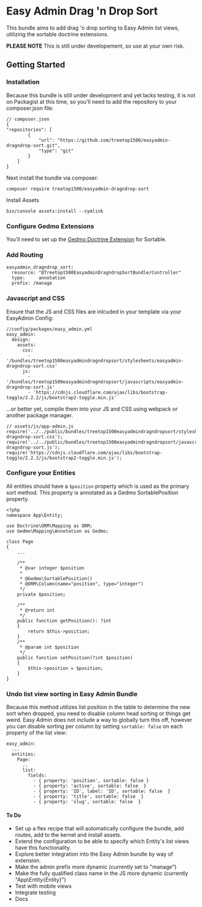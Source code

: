 # Easy Admin Drag 'n Drop Sort
This bundle aims to add drag 'n drop sorting to Easy Admin list views, utilizing the sortable doctrine extensions.

**PLEASE NOTE** This is still under developement, so use at your own risk.

## Getting Started
### Installation
Because this bundle is still under development and yet lacks testing, it is not on Packagist at this time, so you'll need to add the repository to your composer.json file:
```
// composer.json
{
"repositories": [
        {
            "url": "https://github.com/treetop1500/easyadmin-dragndrop-sort.git",
            "type": "git"
        }
    ]
}
```

Next install the bundle via composer:

```
composer require treetop1500/easyadmin-dragndrop-sort
```

Install Assets
```
bin/console assets:install --symlink
```

### Configure Gedmo Extensions
You'll need to set up the [Gedmo Doctrine Extension](https://github.com/Atlantic18/DoctrineExtensions/blob/master/doc/symfony2.md) for Sortable.

### Add Routing
```
easyadmin_dragndrop_sort:
  resource: "@Treetop1500EasyadminDragndropSortBundle/Controller"
  type:     annotation
  prefix: /manage
```

### Javascript and CSS
Ensure that the JS and CSS files are inlcuded in your template via your EasyAdmin Config:
```
//config/packages/easy_admin.yml
easy_admin:
  design:
    assets:
      css:
        - '/bundles/treetop1500easyadmindragndropsort/stylesheets/easyadmin-dragndrop-sort.css'
      js:
        - '/bundles/treetop1500easyadmindragndropsort/javascripts/easyadmin-dragndrop-sort.js'
        - 'https://cdnjs.cloudflare.com/ajax/libs/bootstrap-toggle/2.2.2/js/bootstrap2-toggle.min.js'
```
...or better yet, compile them into your JS and CSS using webpack or another package manager.
```
// assets/js/app-admin.js
require('../../public/bundles/treetop1500easyadmindragndropsort/stylesheets/easyadmin-dragndrop-sort.css');
require('../../public/bundles/treetop1500easyadmindragndropsort/javascripts/easyadmin-dragndrop-sort.js');
require('https://cdnjs.cloudflare.com/ajax/libs/bootstrap-toggle/2.2.2/js/bootstrap2-toggle.min.js');
```

### Configure your Entities
All entities should have a `$position` property which is used as the primary sort method.  This property is annotated as a Gedmo SortablePosition property.
```
<?php
namespace App\Entity;

use Doctrine\ORM\Mapping as ORM;
use Gedmo\Mapping\Annotation as Gedmo;

class Page
{
    ...

    /**
     * @var integer $position
     *
     * @Gedmo\SortablePosition()
     * @ORM\Column(name="position", type="integer")
     */
    private $position;

    /**
     * @return int
     */
    public function getPosition(): ?int
    {
        return $this->position;
    }
    /**
     * @param int $position
     */
    public function setPosition(?int $position)
    {
        $this->position = $position;
    }
}
```

### Undo list view sorting in Easy Admin Bundle
Because this method utilizes list position in the table to determine the new sort when dropped, you need to disable column head sorting or things get weird. Easy Admin does not include a way to globally turn this off, however you can disable sorting per column by setting `sortable: false` on each property of the list view:
```
easy_admin:
  ...
  entities:
    Page:
      ..
      list:
        fields:
          - { property: 'position', sortable: false }
          - { property: 'active', sortable: false  }
          - { property: 'ID', label: 'ID', sortable: false  }
          - { property: 'title', sortable: false  }
          - { property: 'slug', sortable: false  }

```


#### To Do
- Set up a flex recipe that will automatically configure the bundle, add routes, add to the kernel and install assets.
- Extend the configuration to be able to specify which Entity's list views have this functionality.
- Explore better integration into the Easy Admin bundle by way of extension.
- Make the admin prefix more dynamic (currently set to "manage")
- Make the fully qualified class name in the JS more dynamic (currently "App\Entity\{Entity}")
- Test with mobile views
- Integrate testing
- Docs
